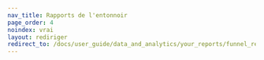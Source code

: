 ```yaml
---
nav_title: Rapports de l'entonnoir
page_order: 4
noindex: vrai
layout: rediriger
redirect_to: /docs/user_guide/data_and_analytics/your_reports/funnel_reports/
---
```



